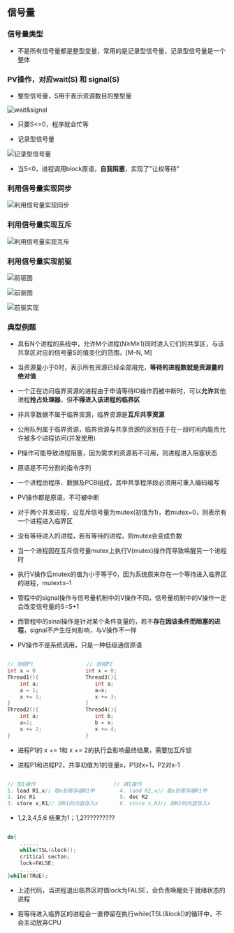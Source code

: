 ## 信号量

### 信号量类型

- 不是所有信号量都是整型变量，常用的是记录型信号量，记录型信号量是一个整体

### PV操作，对应wait(S) 和 signal(S)

- 整型信号量，S用于表示资源数目的整型量

![wait&signal](https://github.com/YC-L/Postgraduate-examination/blob/Operating-System/imgs/wait%26signal.png "wait&signal")

- 只要S<=0，程序就会忙等

- 记录型信号量

![记录型信号量](https://github.com/YC-L/Postgraduate-examination/blob/Operating-System/imgs/%E8%AE%B0%E5%BD%95%E5%9E%8B%E4%BF%A1%E5%8F%B7%E9%87%8F.png "记录型信号量")

- 当S<0，进程调用block原语，**自我阻塞**，实现了"让权等待"

### 利用信号量实现同步

![利用信号量实现同步](https://github.com/YC-L/Postgraduate-examination/blob/Operating-System/imgs/%E5%88%A9%E7%94%A8%E4%BF%A1%E5%8F%B7%E9%87%8F%E5%AE%9E%E7%8E%B0%E5%90%8C%E6%AD%A5.png "利用信号量实现同步")

### 利用信号量实现互斥

![利用信号量实现互斥](https://github.com/YC-L/Postgraduate-examination/blob/Operating-System/imgs/%E5%88%A9%E7%94%A8%E4%BF%A1%E5%8F%B7%E9%87%8F%E5%AE%9E%E7%8E%B0%E4%BA%92%E6%96%A5.png "利用信号量实现互斥")

### 利用信号量实现前驱

![前驱图](https://github.com/YC-L/Postgraduate-examination/blob/Operating-System/imgs/%E5%89%8D%E9%A9%B1%E5%9B%BE.png "前驱图")

![前驱图](https://github.com/YC-L/Postgraduate-examination/blob/Operating-System/imgs/%E5%89%8D%E9%A9%B1%E5%9B%BE1.png "前驱图")

![前驱实现](https://github.com/YC-L/Postgraduate-examination/blob/Operating-System/imgs/%E5%89%8D%E9%A9%B1%E5%AE%9E%E7%8E%B0.png "前驱实现")

### 典型例题

- 具有N个进程的系统中，允许M个进程(N≥M≥1)同时进入它们的共享区，与该共享区对应的信号量S的值变化的范围，[M-N, M]

- 当资源量小于0时，表示所有资源已经全部用完，**等待的进程数就是资源量的绝对值**

- 一个正在访问临界资源的进程由于申请等待IO操作而被中断时，可以**允许**其他进程**抢占处理器**，但**不得进入该进程的临界区**

- 非共享数据不属于临界资源，临界资源是**互斥共享资源**

- 公用队列属于临界资源，临界资源与共享资源的区别在于在一段时间内能否允许被多个进程访问(并发使用)

- P操作可能导致进程阻塞，因为需求的资源若不可用，则进程进入阻塞状态

- 原语是不可分割的指令序列

- 一个进程由程序、数据及PCB组成，其中共享程序段必须用可重入编码编写

- PV操作都是原语，不可被中断

- 对于两个并发进程，设互斥信号量为mutex(初值为1)，若mutex=0，则表示有一个进程进入临界区

- 没有等待进入的进程，若有等待的进程，则mutex会变成负数

- 当一个进程因在互斥信号量mutex上执行V(mutex)操作而导致唤醒另一个进程时

- 执行V操作后mutex的值为小于等于0，因为系统原来存在一个等待进入临界区的进程，mutext≤-1

- 管程中的signal操作与信号量机制中的V操作不同，信号量机制中的V操作一定会改变信号量的S=S+1

- 而管程中的sinal操作是针对某个条件变量的，若不**存在因该条件而阻塞的进程**，signal不产生任何影响，与V操作不一样

- PV操作不是系统调用，只是一种低级通信原语

```cpp

// 进程P1                 // 进程P2
int x = 0                int x = 0;
Thread1(){               Thread3(){
	int a;					int a;
	a = 1;					a=x;
	x += 1;					x += 3;		
}						 }
Thread2(){				 Thread4(){
	int a;					int b;
	a=2;                    b = x;
	x += 2;                 x += 4;
}                        }

```

- 进程P1的 x += 1和 x += 2的执行会影响最终结果，需要加互斥锁

- 进程P1和进程P2，共享初值为1的变量x，P1对x+1，P2对x-1

```cpp

// 加1操作					     	// 减1操作
1. load R1,x// 取x到寄存器R1中		4. load R2,x// 取x到寄存器R1中
2. inc R1							5. dec R2
3. store x,R1// 将R1的内容存入x		6. store x,R2// 将R2的内容存入x

```

- 1,2,3,4,5,6 结果为1；1,2??????????

```cpp

do{
	......
	while(TSL(&lock));
	critical secton;
	lock=FALSE;	
	......
}while(TRUE);

```

- 上述代码，当进程退出临界区时值lock为FALSE，会负责唤醒处于就绪状态的进程

- 若等待进入临界区的进程会一直停留在执行while(TSL(&lock))的循环中，不会主动放弃CPU







